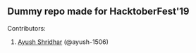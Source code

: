 ## Dummy repo made for HacktoberFest'19

Contributors:

1. [Ayush Shridhar](https://github.com/ayush-1506) (@ayush-1506)